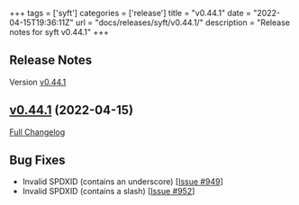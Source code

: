 +++
tags = ['syft']
categories = ['release']
title = "v0.44.1"
date = "2022-04-15T19:36:11Z"
url = "docs/releases/syft/v0.44.1/"
description = "Release notes for syft v0.44.1"
+++

## Release Notes

Version [v0.44.1](https://github.com/anchore/syft/releases/tag/v0.44.1)

## [v0.44.1](https://github.com/anchore/syft/tree/v0.44.1) (2022-04-15)

[Full Changelog](https://github.com/anchore/syft/compare/v0.44.0...v0.44.1)

## Bug Fixes

- Invalid SPDXID (contains an underscore) [[Issue #949](https://github.com/anchore/syft/issues/949)]
- Invalid SPDXID (contains a slash)  [[Issue #952](https://github.com/anchore/syft/issues/952)]
